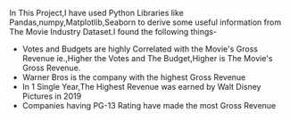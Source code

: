 In This Project,I have used Python Libraries like Pandas,numpy,Matplotlib,Seaborn to derive some useful information from The Movie Industry Dataset.I found the following things-
* Votes and Budgets are highly Correlated with the Movie's Gross Revenue ie.,Higher the Votes and The Budget,Higher is The Movie's Gross Revenue.
* Warner Bros is the company with the highest Gross Revenue
* In 1 Single Year,The Highest Revenue was earned by Walt Disney Pictures in 2019
* Companies having PG-13 Rating have made the most Gross Revenue
